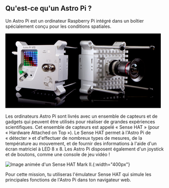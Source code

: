## Qu'est-ce qu'un Astro Pi ?

Un Astro Pi est un ordinateur Raspberry Pi intégré dans un boîtier spécialement conçu pour les conditions spatiales.

![Image animée d'un Sense HAT fixé au-dessus d'un ordinateur Raspberry Pi.](images/astro_pi_casing.jpeg)

Les ordinateurs Astro Pi sont livrés avec un ensemble de capteurs et de gadgets qui peuvent être utilisés pour réaliser de grandes expériences scientifiques. Cet ensemble de capteurs est appelé « Sense HAT » (pour « Hardware Attached on Top »). Le Sense HAT permet à l'Astro Pi de « détecter » et d'effectuer de nombreux types de mesures, de la température au mouvement, et de fournir des informations à l'aide d'un écran matriciel à LED 8 x 8. Les Astro Pi disposent également d'un joystick et de boutons, comme une console de jeu vidéo !

![Image animée d'un Sense HAT Mark II.](images/AP_spin.gif){:width="400px"}

Pour cette mission, tu utiliseras l'émulateur Sense HAT qui simule les principales fonctions de l'Astro Pi dans ton navigateur web.





